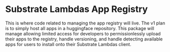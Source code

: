# Substrate Lambdas App Registry

This is where code related to managing the app registry will live. The v1 plan is to simply host all apps in a huggingface repository. This package will manage allowing limited access for developers to permissionlessly upload their apps to the registry, handle versioning, and handle detecting available apps for users to install onto their Substrate Lambdas client.